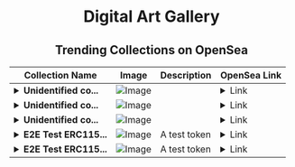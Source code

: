 <div align="center">

# Digital Art Gallery

## Trending Collections on OpenSea

| Collection Name                       | Image                                                                                     | Description                       | OpenSea Link                                                                                          |
|---------------------------------------|-------------------------------------------------------------------------------------------|-----------------------------------|--------------------------------------------------------------------------------------------------------|
| **<details><summary>Unidentified co...</summary>Unidentified contract 49a112fb-2728-434a-b30a-27f97a3b6587</details>** | ![Image](https://i.seadn.io/s/raw/files/a837708742ad8afcb35eb60ba787976d.jpg?w=500&auto=format?w=200&auto=format) |  | <details><summary>Link</summary>[Unidentified contract 49a112fb-2728-434a-b30a-27f97a3b6587](https://opensea.io/collection/unidentified-contract-49a112fb-2728-434a-b30a-27f9)</details> |
| **<details><summary>Unidentified co...</summary>Unidentified contract dbc72d03-3c38-40bf-b401-c26ecbafc91c</details>** | ![Image](https://i.seadn.io/s/raw/files/e9acf51ddce687ccf33c485e916aec1b.jpg?w=500&auto=format?w=200&auto=format) |  | <details><summary>Link</summary>[Unidentified contract dbc72d03-3c38-40bf-b401-c26ecbafc91c](https://opensea.io/collection/unidentified-contract-dbc72d03-3c38-40bf-b401-c26e)</details> |
| **<details><summary>Unidentified co...</summary>Unidentified contract acd6e1f6-71aa-46d0-a354-490d5d43afa0</details>** | ![Image](https://i.seadn.io/s/raw/files/a837708742ad8afcb35eb60ba787976d.jpg?w=500&auto=format?w=200&auto=format) |  | <details><summary>Link</summary>[Unidentified contract acd6e1f6-71aa-46d0-a354-490d5d43afa0](https://opensea.io/collection/unidentified-contract-acd6e1f6-71aa-46d0-a354-490d)</details> |
| **<details><summary>E2E Test ERC115...</summary>E2E Test ERC1155</details>** | ![Image](https://raw.seadn.io/files/d4157e7b0ce7597bf0d5527c95b8c954.svg?w=200&auto=format) | A test token | <details><summary>Link</summary>[E2E Test ERC1155](https://opensea.io/collection/e2e-test-erc1155-1698)</details> |
| **<details><summary>E2E Test ERC115...</summary>E2E Test ERC1155</details>** | ![Image](https://raw.seadn.io/files/7529daabe48aad5eab9f12e480eb1520.svg?w=200&auto=format) | A test token | <details><summary>Link</summary>[E2E Test ERC1155](https://opensea.io/collection/e2e-test-erc1155-1697)</details> |

</div>